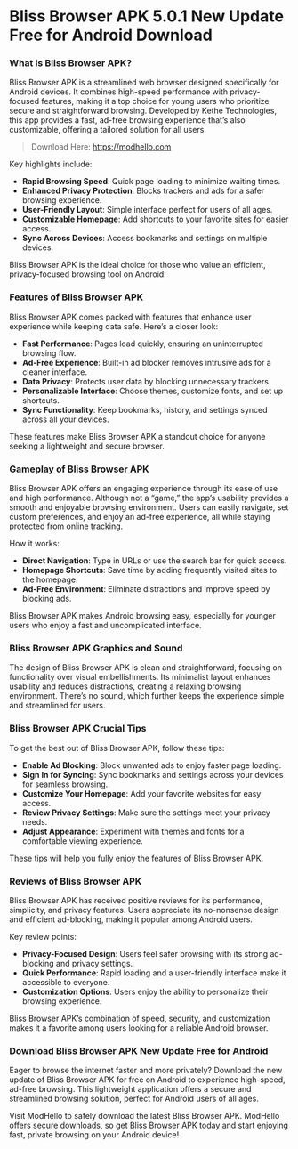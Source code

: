 # Bliss Browser APK 5.0.1 New Update Free for Android Download

### What is Bliss Browser APK?

Bliss Browser APK is a streamlined web browser designed specifically for Android devices. It combines high-speed performance with privacy-focused features, making it a top choice for young users who prioritize secure and straightforward browsing. Developed by Kethe Technologies, this app provides a fast, ad-free browsing experience that’s also customizable, offering a tailored solution for all users.

>Download Here: https://modhello.com

Key highlights include:
- **Rapid Browsing Speed**: Quick page loading to minimize waiting times.
- **Enhanced Privacy Protection**: Blocks trackers and ads for a safer browsing experience.
- **User-Friendly Layout**: Simple interface perfect for users of all ages.
- **Customizable Homepage**: Add shortcuts to your favorite sites for easier access.
- **Sync Across Devices**: Access bookmarks and settings on multiple devices.

Bliss Browser APK is the ideal choice for those who value an efficient, privacy-focused browsing tool on Android.

### Features of Bliss Browser APK

Bliss Browser APK comes packed with features that enhance user experience while keeping data safe. Here’s a closer look:

- **Fast Performance**: Pages load quickly, ensuring an uninterrupted browsing flow.
- **Ad-Free Experience**: Built-in ad blocker removes intrusive ads for a cleaner interface.
- **Data Privacy**: Protects user data by blocking unnecessary trackers.
- **Personalizable Interface**: Choose themes, customize fonts, and set up shortcuts.
- **Sync Functionality**: Keep bookmarks, history, and settings synced across all your devices.

These features make Bliss Browser APK a standout choice for anyone seeking a lightweight and secure browser.

### Gameplay of Bliss Browser APK

Bliss Browser APK offers an engaging experience through its ease of use and high performance. Although not a “game,” the app’s usability provides a smooth and enjoyable browsing environment. Users can easily navigate, set custom preferences, and enjoy an ad-free experience, all while staying protected from online tracking.

How it works:
- **Direct Navigation**: Type in URLs or use the search bar for quick access.
- **Homepage Shortcuts**: Save time by adding frequently visited sites to the homepage.
- **Ad-Free Environment**: Eliminate distractions and improve speed by blocking ads.

Bliss Browser APK makes Android browsing easy, especially for younger users who enjoy a fast and uncomplicated interface.

### Bliss Browser APK Graphics and Sound

The design of Bliss Browser APK is clean and straightforward, focusing on functionality over visual embellishments. Its minimalist layout enhances usability and reduces distractions, creating a relaxing browsing environment. There’s no sound, which further keeps the experience simple and streamlined for users.

### Bliss Browser APK Crucial Tips

To get the best out of Bliss Browser APK, follow these tips:

- **Enable Ad Blocking**: Block unwanted ads to enjoy faster page loading.
- **Sign In for Syncing**: Sync bookmarks and settings across your devices for seamless browsing.
- **Customize Your Homepage**: Add your favorite websites for easy access.
- **Review Privacy Settings**: Make sure the settings meet your privacy needs.
- **Adjust Appearance**: Experiment with themes and fonts for a comfortable viewing experience.

These tips will help you fully enjoy the features of Bliss Browser APK.

### Reviews of Bliss Browser APK

Bliss Browser APK has received positive reviews for its performance, simplicity, and privacy features. Users appreciate its no-nonsense design and efficient ad-blocking, making it popular among Android users.

Key review points:
- **Privacy-Focused Design**: Users feel safer browsing with its strong ad-blocking and privacy settings.
- **Quick Performance**: Rapid loading and a user-friendly interface make it accessible to everyone.
- **Customization Options**: Users enjoy the ability to personalize their browsing experience.

Bliss Browser APK’s combination of speed, security, and customization makes it a favorite among users looking for a reliable Android browser.

### Download Bliss Browser APK New Update Free for Android

Eager to browse the internet faster and more privately? Download the new update of Bliss Browser APK for free on Android to experience high-speed, ad-free browsing. This lightweight application offers a secure and streamlined browsing solution, perfect for Android users of all ages.

Visit ModHello to safely download the latest Bliss Browser APK. ModHello offers secure downloads, so get Bliss Browser APK today and start enjoying fast, private browsing on your Android device!
